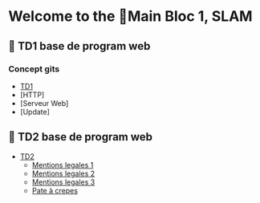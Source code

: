 # Welcome to the 📁Main Bloc 1, SLAM 
## 📖 TD1 base de program web
### Concept gits
- [TD1](document/TD1.md)
- [HTTP]
- [Serveur Web]
- [Update]

## 📖 TD2 base de program web
- [TD2](document/TD1.md)
    - [Mentions legales 1](docs/pages/mentions-legales-1.html)
    - [Mentions legales 2](docs/pages/mentions-legales-2.html)
    - [Mentions legales 3](docs/pages/mentions-legales-3.html)
    - [Pate à crepes](docs/pages/pate-a-crepes.html)
